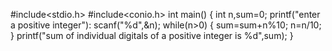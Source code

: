 #include<stdio.h>
#include<conio.h>
int main()
{
   int n,sum=0;
   printf("enter a positive integer"):
   scanf("%d",&n);
   while(n>0)
   {
     sum=sum+n%10;
     n=n/10;
   }
   printf("sum of individual digitals of a positive integer is %d",sum);
 }
 
